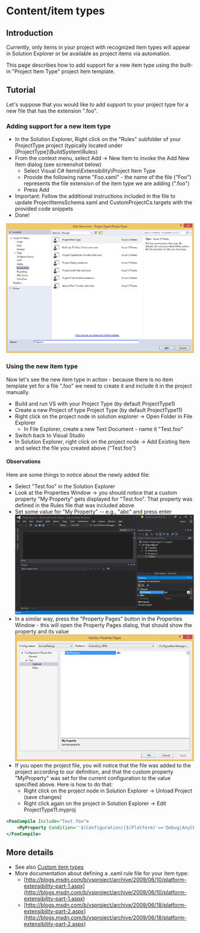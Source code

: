 Content/item types
==================

Introduction
------------

Currently, only items in your project with recognized item types will appear
in Solution Explorer or be available as project items via automation.

This page describes how to add support for a new item type using the
built-in "Project Item Type" project item template.

Tutorial
--------

Let's suppose that you would like to add support to your project type for
a new file that has the extension ".foo".

### Adding support for a new item type

- In the Solution Explorer, Right click on the "Rules" subfolder of your 
  ProjectType project (typically located under [ProjectType]\BuildSystem\Rules)
- From the context menu, select Add -> New Item to invoke the Add New Item 
  dialog (see screenshot below)
  - Select Visual C# Items\Extensibility\Project Item Type
  - Provide the following name "Foo.xaml" - the name of the file ("Foo") 
    represents the file extension of the item type we are adding (".foo")
  - Press Add
- Important: Follow the additional instructions included in the file to update 
  ProjectItemsSchema.xaml and CustomProjectCs.targets with the provided code 
  snippets
- Done!
    
![](../Images/Fig_2.png)
    
### Using the new item type

Now let's see the new item type in action - because there is no item
template yet for a file ".foo" we need to create it and include it in the
project manually.

- Build and run VS with your Project Type (by default ProjectType1)
- Create a new Project of type Project Type (by default ProjectType11)
- Right click on the project node in solution explorer -> Open Folder in File 
  Explorer
  - In File Explorer, create a new Text Document - name it "Test.foo"
- Switch back to Visual Studio
- In Solution Explorer, right click on the project node -> Add Existing Item 
  and select the file you created above ("Test.foo")

#### Observations

Here are some things to notice about the newly added file:

- Select "Test.foo" in the Solution Explorer
- Look at the Properties Window -> you should notice that a custom property 
  "My Property" gets displayed for "Test.foo". That property was defined in 
  the Rules file that was included above
- Set some value for "My Property" -- e.g., "abc" and press enter
![](../Images/Fig_3.png)
- In a similar way, press the "Property Pages" button in the Properties 
  Window - this will open the Property Pages dialog, that should show the 
  property and its value
![](../Images/Fig_4.png)
- If you open the project file, you will notice that the file was added to 
  the project according to our definition, and that the custom property 
  "MyProperty" was set for the current configuration to the value specified 
  above. Here is how to do that:
  - Right click on the project node in Solution Explorer -> Unload Project 
    (save changes)
  - Right click again on the project in Solution Explorer -> Edit ProjectType11.myproj

```xml
<FooCompile Include="Test.foo">
    <MyProperty Condition="'$(Configuration)|$(Platform)'=='Debug|AnyCPU'">abc</MyProperty>
</FooCompile>
```

More details
------------
- See also [Custom item types](../extensibility/custom_item_types.md)
- More documentation about defining a .xaml rule file for your item type:
  - [http://blogs.msdn.com/b/vsproject/archive/2009/06/10/platform-extensibility-part-1.aspx](http://blogs.msdn.com/b/vsproject/archive/2009/06/10/platform-extensibility-part-1.aspx)    
  - [http://blogs.msdn.com/b/vsproject/archive/2009/06/18/platform-extensibility-part-2.aspx](http://blogs.msdn.com/b/vsproject/archive/2009/06/18/platform-extensibility-part-2.aspx)
    
    

